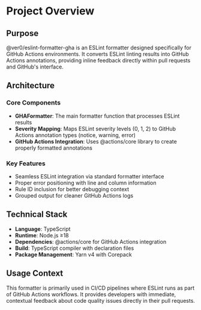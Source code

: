# Project Overview

## Purpose

@ver0/eslint-formatter-gha is an ESLint formatter designed specifically for GitHub Actions environments. It converts
ESLint linting results into GitHub Actions annotations, providing inline feedback directly within pull requests and
GitHub's interface.

## Architecture

### Core Components

- **GHAFormatter**: The main formatter function that processes ESLint results
- **Severity Mapping**: Maps ESLint severity levels (0, 1, 2) to GitHub Actions annotation types (notice, warning,
  error)
- **GitHub Actions Integration**: Uses @actions/core library to create properly formatted annotations

### Key Features

- Seamless ESLint integration via standard formatter interface
- Proper error positioning with line and column information
- Rule ID inclusion for better debugging context
- Grouped output for cleaner GitHub Actions logs

## Technical Stack

- **Language**: TypeScript
- **Runtime**: Node.js ≥18
- **Dependencies**: @actions/core for GitHub Actions integration
- **Build**: TypeScript compiler with declaration files
- **Package Management**: Yarn v4 with Corepack

## Usage Context

This formatter is primarily used in CI/CD pipelines where ESLint runs as part of GitHub Actions workflows. It provides
developers with immediate, contextual feedback about code quality issues directly in their pull requests.
